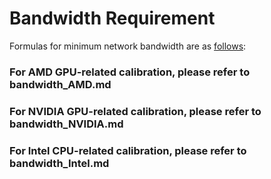 # Bandwidth Requirement

Formulas for minimum network bandwidth are as [follows](https://github.com/mlcommons/inference_policies/blob/master/inference_rules.adoc#b1-ingress-bandwidth): 
 
### For AMD GPU-related calibration, please refer to bandwidth_AMD.md

### For NVIDIA GPU-related calibration, please refer to bandwidth_NVIDIA.md

### For Intel CPU-related calibration, please refer to bandwidth_Intel.md 
